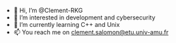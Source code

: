 - 👋 Hi, I’m @Clement-RKG
- 👀 I’m interested in development and cybersecurity
- 🌱 I’m currently learning C++ and Unix
- 📫 You reach me on clement.salomon@etu.univ-amu.fr

<!---
Clement-RKG/Clement-RKG is a ✨ special ✨ repository because its `README.md` (this file) appears on your GitHub profile.
You can click the Preview link to take a look at your changes.
--->
